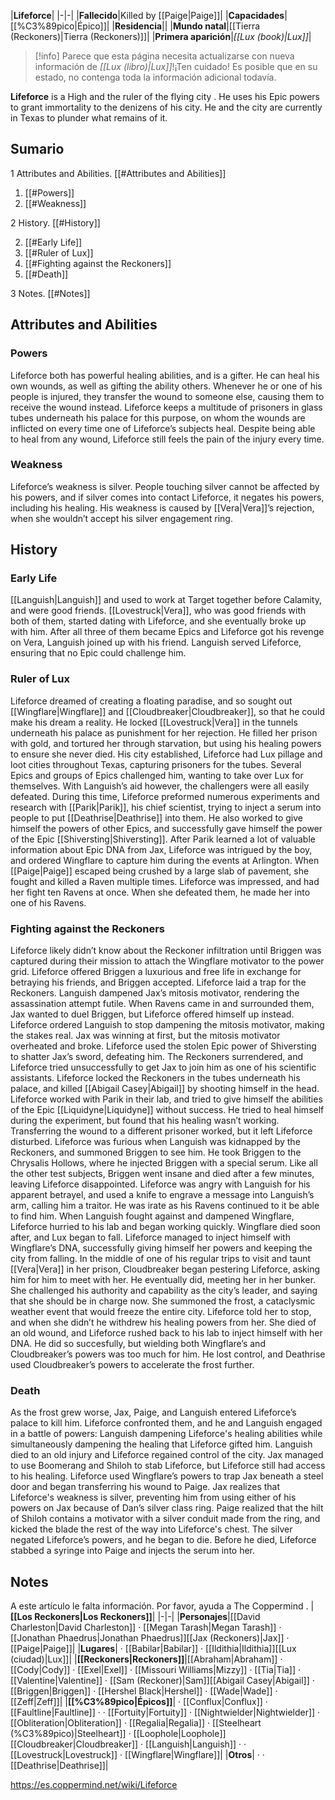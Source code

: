 |**Lifeforce**|
|-|-|
|**Fallecido**|Killed by [[Paige\|Paige]]|
|**Capacidades**|[[%C3%89pico\|Épico]]|
|**Residencia**||
|**Mundo natal**|[[Tierra (Reckoners)\|Tierra (Reckoners)]]|
|**Primera aparición**|*[[Lux (book)\|Lux]]*|

> [!info] Parece que esta página necesita actualizarse con nueva información de *[[Lux (libro)\|Lux]]*!¡Ten cuidado! Es posible que en su estado, no contenga toda la información adicional todavía.

**Lifeforce** is a High  and the ruler of the flying city . He uses his Epic powers to grant immortality to the denizens of his city. He and the city are currently in Texas to plunder what remains of it.

## Sumario

1 Attributes and Abilities. [[#Attributes and Abilities]] 

1. [[#Powers]] 
1. [[#Weakness]] 


2 History. [[#History]] 

2. [[#Early Life]] 
2. [[#Ruler of Lux]] 
2. [[#Fighting against the Reckoners]] 
2. [[#Death]] 


3 Notes. [[#Notes]] 


## Attributes and Abilities
### Powers
Lifeforce both has powerful healing abilities, and is a gifter. He can heal his own wounds, as well as gifting the ability others. Whenever he or one of his people is injured, they transfer the wound to someone else, causing them to receive the wound instead. Lifeforce keeps a multitude of prisoners in glass tubes underneath his palace for this purpose, on whom the wounds are inflicted on every time one of Lifeforce’s subjects heal. Despite being able to heal from any wound, Lifeforce still feels the pain of the injury every time.

### Weakness
Lifeforce’s weakness is silver. People touching silver cannot be affected by his powers, and if silver comes into contact Lifeforce, it negates his powers, including his healing. His weakness is caused by [[Vera\|Vera]]’s rejection, when she wouldn’t accept his silver engagement ring.

## History
### Early Life
[[Languish\|Languish]] and  used to work at Target together before Calamity, and were good friends. [[Lovestruck\|Vera]], who was good friends with both of them, started dating with Lifeforce, and she eventually broke up with him. After all three of them became Epics and Lifeforce got his revenge on Vera, Languish joined up with his friend. Languish served Lifeforce, ensuring that no Epic could challenge him.

### Ruler of Lux
Lifeforce dreamed of creating a floating paradise, and so sought out [[Wingflare\|Wingflare]] and [[Cloudbreaker\|Cloudbreaker]], so that he could make his dream a reality. He locked [[Lovestruck\|Vera]] in the tunnels underneath his palace as punishment for her rejection. He filled her prison with gold, and tortured her through starvation, but using his healing powers to ensure she never died. His city established, Lifeforce had Lux pillage and loot cities throughout Texas, capturing prisoners for the tubes. Several Epics and groups of Epics challenged him, wanting to take over Lux for themselves. With Languish’s aid however, the challengers were all easily defeated. During this time, Lifeforce preformed numerous experiments and research with [[Parik\|Parik]], his chief scientist, trying to inject a serum into people to put [[Deathrise\|Deathrise]] into them. He also worked to give himself the powers of other Epics, and successfully gave himself the power of the Epic [[Shiversting\|Shiversting]].
After Parik learned a lot of valuable information about Epic DNA from Jax, Lifeforce was intrigued by the boy, and ordered Wingflare to capture him during the events at Arlington. When [[Paige\|Paige]] escaped being crushed by a large slab of pavement, she fought and killed a Raven multiple times. Lifeforce was impressed, and had her fight ten Ravens at once. When she defeated them, he made her into one of his Ravens.

### Fighting against the Reckoners
Lifeforce likely didn’t know about the Reckoner infiltration until Briggen was captured during their mission to attach the Wingflare motivator to the power grid. Lifeforce offered Briggen a luxurious and free life in exchange for betraying his friends, and Briggen accepted. Lifeforce laid a trap for the Reckoners. Languish dampened Jax’s mitosis motivator, rendering the assassination attempt futile. When Ravens came in and surrounded them, Jax wanted to duel Briggen, but Lifeforce offered himself up instead. Lifeforce ordered Languish to stop dampening the mitosis motivator, making the stakes real. Jax was winning at first, but the mitosis motivator overheated and broke. Lifeforce used the stolen Epic power of Shiversting to shatter Jax’s sword, defeating him. The Reckoners surrendered, and Lifeforce tried unsuccessfully to get Jax to join him as one of his scientific assistants. Lifeforce locked the Reckoners in the tubes underneath his palace, and killed [[Abigail Casey\|Abigail]] by shooting himself in the head.
Lifeforce worked with Parik in their lab, and tried to give himself the abilities of the Epic [[Liquidyne\|Liquidyne]] without success. He tried to heal himself during the experiment, but found that his healing wasn’t working. Transferring the wound to a different prisoner worked, but it left Lifeforce disturbed.
Lifeforce was furious when Languish was kidnapped by the Reckoners, and summoned Briggen to see him. He took Briggen to the Chrysalis Hollows, where he injected Briggen with a special serum. Like all the other test subjects, Briggen went insane and died after a few minutes, leaving Lifeforce disappointed. Lifeforce was angry with Languish for his apparent betrayel, and used a knife to engrave a message into Languish’s arm, calling him a traitor. He was irate as his Ravens continued to it be able to find him. When Languish fought against and dampened Wingflare, Lifeforce hurried to his lab and began working quickly. Wingflare died soon after, and Lux began to fall. Lifeforce managed to inject himself with Wingflare’s DNA, successfully giving himself her powers and keeping the city from falling.
In the middle of one of his regular trips to visit and taunt [[Vera\|Vera]] in her prison, Cloudbreaker began pestering Lifeforce, asking him for him to meet with her. He eventually did, meeting her in her bunker. She challenged his authority and capability as the city’s leader, and saying that she should be in charge now. She summoned the frost, a cataclysmic weather event that would freeze the entire city. Lifeforce told her to stop, and when she didn’t he withdrew his healing powers from her. She died of an old wound, and Lifeforce rushed back to his lab to inject himself with her DNA. He did so succesfully, but wielding both Wingflare’s and Cloudbreaker’s powers was too much for him. He lost control, and Deathrise used Cloudbreaker’s powers to accelerate the frost further.

### Death
As the frost grew worse, Jax, Paige, and Languish entered Lifeforce’s palace to kill him. Lifeforce confronted them, and he and Languish engaged in a battle of powers: Languish dampening Lifeforce's healing abilities while simultaneously dampening the healing that Lifeforce gifted him. Languish died to an old injury and Lifeforce regained control of the city. Jax managed to use Boomerang and Shiloh to stab Lifeforce, but Lifeforce still had access to his healing. Lifeforce used Wingflare’s powers to trap Jax beneath a steel door and began transferring his wound to Paige. Jax realizes that Lifeforce's weakness is silver, preventing him from using either of his powers on Jax because of Dan’s silver class ring. Paige realized that the hilt of Shiloh contains a motivator with a silver conduit made from the ring, and kicked the blade the rest of the way into Lifeforce's chest. The silver negated Lifeforce’s powers, and he began to die. Before he died, Lifeforce stabbed a syringe into Paige and injects the serum into her.

## Notes

A este artículo le falta información. Por favor, ayuda a The Coppermind .
|**[[Los Reckoners\|Los Reckoners]]**|
|-|-|
|**Personajes**|[[David Charleston\|David Charleston]] · [[Megan Tarash\|Megan Tarash]] · [[Jonathan Phaedrus\|Jonathan Phaedrus]][[Jax (Reckoners)\|Jax]] · [[Paige\|Paige]]|
|**Lugares**| · [[Babilar\|Babilar]] · [[Ildithia\|Ildithia]][[Lux (ciudad)\|Lux]]|
|**[[Reckoners\|Reckoners]]**|[[Abraham\|Abraham]] · [[Cody\|Cody]] · [[Exel\|Exel]] · [[Missouri Williams\|Mizzy]] · [[Tia\|Tia]] · [[Valentine\|Valentine]] · [[Sam (Reckoner)\|Sam]][[Abigail Casey\|Abigail]] · [[Briggen\|Briggen]] · [[Hershel Black\|Hershel]] · [[Wade\|Wade]] · [[Zeff\|Zeff]]|
|**[[%C3%89pico\|Épicos]]**| · [[Conflux\|Conflux]] · [[Faultline\|Faultline]] ·  · [[Fortuity\|Fortuity]] · [[Nightwielder\|Nightwielder]] · [[Obliteration\|Obliteration]] · [[Regalia\|Regalia]] · [[Steelheart (%C3%89pico)\|Steelheart]] · [[Loophole\|Loophole]][[Cloudbreaker\|Cloudbreaker]] · [[Languish\|Languish]] ·  · [[Lovestruck\|Lovestruck]] · [[Wingflare\|Wingflare]]|
|**Otros**| ·  · [[Deathrise\|Deathrise]]|



https://es.coppermind.net/wiki/Lifeforce